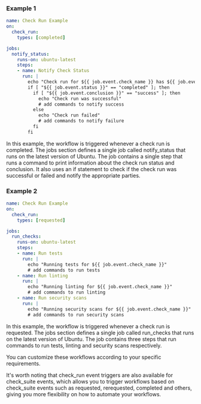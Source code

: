 ### Example 1

```yml
name: Check Run Example
on:
  check_run:
    types: [completed]

jobs:
  notify_status:
    runs-on: ubuntu-latest
    steps:
    - name: Notify Check Status
      run: |
        echo "Check run for ${{ job.event.check_name }} has ${{ job.event.status }} with conclusion ${{ job.event.conclusion }}"
        if [ "${{ job.event.status }}" == "completed" ]; then
          if [ "${{ job.event.conclusion }}" == "success" ]; then
            echo "Check run was successful"
            # add commands to notify success
          else
            echo "Check run failed"
            # add commands to notify failure
          fi
        fi
```

In this example, the workflow is triggered whenever a check run is completed. The jobs section defines a single job called notify_status that runs on the latest version of Ubuntu. The job contains a single step that runs a command to print information about the check run status and conclusion. It also uses an if statement to check if the check run was successful or failed and notify the appropriate parties.

### Example 2

```yml
name: Check Run Example
on:
  check_run:
    types: [requested]

jobs:
  run_checks:
    runs-on: ubuntu-latest
    steps:
    - name: Run tests
      run: |
        echo "Running tests for ${{ job.event.check_name }}"
        # add commands to run tests
    - name: Run linting
      run: |
        echo "Running linting for ${{ job.event.check_name }}"
        # add commands to run linting
    - name: Run security scans
      run: |
        echo "Running security scans for ${{ job.event.check_name }}"
        # add commands to run security scans
```

In this example, the workflow is triggered whenever a check run is requested. The jobs section defines a single job called run_checks that runs on the latest version of Ubuntu. The job contains three steps that run commands to run tests, linting and security scans respectively.

You can customize these workflows according to your specific requirements.

It's worth noting that check_run event triggers are also available for check_suite events, which allows you to trigger workflows based on check_suite events such as requested, rerequested, completed and others, giving you more flexibility on how to automate your workflows.
